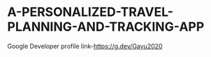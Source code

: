 # A-PERSONALIZED-TRAVEL-PLANNING-AND-TRACKING-APP

Google Developer profile link-https://g.dev/Gayu2020
